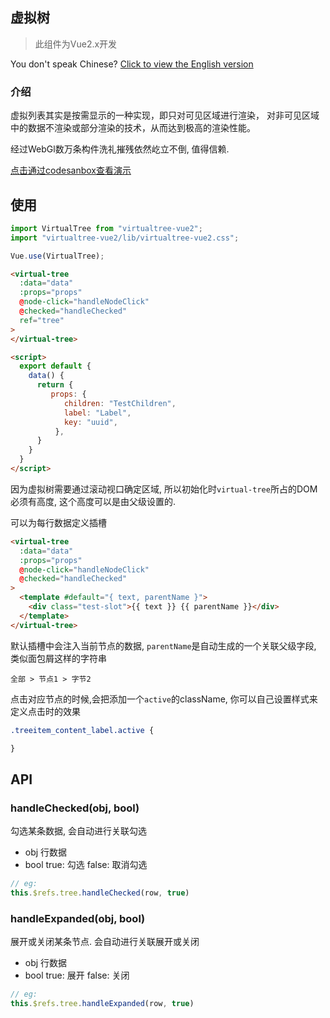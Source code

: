 ## 虚拟树

> 此组件为Vue2.x开发

You don't speak Chinese? <a href="https://github.com/chendonming/virtualtree/blob/master/README.en.md">Click to view the English version</a>

### 介绍

虚拟列表其实是按需显示的一种实现，即只对可见区域进行渲染，
对非可见区域中的数据不渲染或部分渲染的技术，从而达到极高的渲染性能。

经过WebGl数万条构件洗礼摧残依然屹立不倒, 值得信赖.

<a href="https://5kgy3l.csb.app/">点击通过codesanbox查看演示</a>

## 使用
```js
import VirtualTree from "virtualtree-vue2";
import "virtualtree-vue2/lib/virtualtree-vue2.css";

Vue.use(VirtualTree);
```

```html
<virtual-tree
  :data="data"
  :props="props"
  @node-click="handleNodeClick"
  @checked="handleChecked"
  ref="tree"
>
</virtual-tree>

<script>
  export default {
    data() {
      return {
         props: {
            children: "TestChildren",
            label: "Label",
            key: "uuid",
          },
      }
    }
  }
</script>
```

因为虚拟树需要通过滚动视口确定区域, 所以初始化时`virtual-tree`所占的DOM必须有高度, 这个高度可以是由父级设置的.

可以为每行数据定义插槽
```html
<virtual-tree
  :data="data"
  :props="props"
  @node-click="handleNodeClick"
  @checked="handleChecked"
>
  <template #default="{ text, parentName }">
    <div class="test-slot">{{ text }} {{ parentName }}</div>
  </template>
</virtual-tree>
```
默认插槽中会注入当前节点的数据, `parentName`是自动生成的一个关联父级字段, 类似面包屑这样的字符串
```
全部 > 节点1 > 字节2
```

点击对应节点的时候,会把添加一个`active`的className, 你可以自己设置样式来定义点击时的效果
```css
.treeitem_content_label.active {

}
```

## API

### handleChecked(obj, bool)
勾选某条数据, 会自动进行关联勾选
- obj 行数据
- bool true: 勾选 false: 取消勾选
```js
// eg:
this.$refs.tree.handleChecked(row, true)
```
### handleExpanded(obj, bool)
展开或关闭某条节点. 会自动进行关联展开或关闭
- obj 行数据
- bool true: 展开 false: 关闭
```js
// eg:
this.$refs.tree.handleExpanded(row, true)
```
